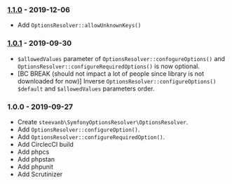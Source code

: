 ### [1.1.0](../../compare/1.0.1...1.1.0) - 2019-12-06

- Add `OptionsResolver::allowUnknownKeys()`

### [1.0.1](../../compare/1.0.0...1.0.1) - 2019-09-30

- `$allowedValues` parameter of `OptionsResolver::confogureOptions()` and `OptionsResolver::configureRequiredOptions()` is now optional.
- [BC BREAK (should not impact a lot of people since library is not downloaded for now)] Inverse `OptionsResolver::configureOptions()` `$default` and `$allowedValues` parameters order.

### 1.0.0 - 2019-09-27

- Create `steevanb\SymfonyOptionsResolver\OptionsResolver`.
- Add `OptionsResolver::configureOption()`.
- Add `OptionsResolver::configureRequiredOption()`.
- Add CirclecCI build
- Add phpcs
- Add phpstan
- Add phpunit
- Add Scrutinizer
